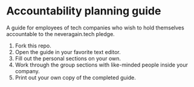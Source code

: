 # Accountability planning guide

A guide for employees of tech companies who wish to hold themselves accountable to the neveragain.tech pledge.

1. Fork this repo.
2. Open the guide in your favorite text editor.
3. Fill out the personal sections on your own.
4. Work through the group sections with like-minded people inside your company.
5. Print out your own copy of the completed guide.
